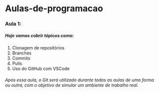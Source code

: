 # Aulas-de-programacao

### Aula 1:

##### Hoje vamos cobrir tópicos como:

1. Clonagem de repositórios
2. Branches
3. Commits
4. Pulls
5. Uso do GitHub com VSCode

###### Após essa aula, o Git será utilizado durante todas as aulas de uma forma ou outra, com o objetivo de simular um ambiente de trabalho real. 